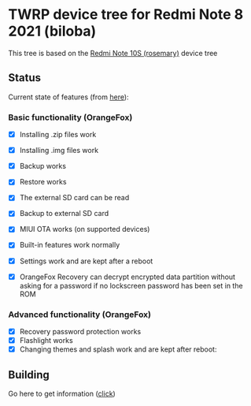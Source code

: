 # TWRP device tree for Redmi Note 8 2021 (biloba)

This tree is based on the [Redmi Note 10S (rosemary)](https://github.com/RedmiNote10S/recovery_device_redmi_rosemary) device tree

## Status

Current state of features (from [here](https://wiki.orangefox.tech/en/dev/maintainerships)):

### Basic functionality (OrangeFox)

- [X] Installing .zip files work
- [X] Installing .img files work
- [X] Backup works
- [X] Restore works
- [X] The external SD card can be read
- [X] Backup to external SD card
- [X] MIUI OTA works (on supported devices)
- [X] Built-in features work normally
- [X] Settings work and are kept after a reboot
- [X] OrangeFox Recovery can decrypt encrypted data partition without asking for a password if no lockscreen password has been set in the ROM


### Advanced functionality (OrangeFox)

- [X] Recovery password protection works
- [X] Flashlight works
- [X] Changing themes and splash work and are kept after reboot:

## Building

Go here to get information ([click](https://wiki.orangefox.tech/en/dev/building))

